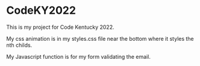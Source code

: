 # CodeKY2022
This is my project for Code Kentucky 2022.

My css animation is in my styles.css file near the bottom where it styles the nth childs.

My Javascript function is for my form validating the email.
